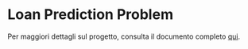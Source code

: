 # Loan Prediction Problem
Per maggiori dettagli sul progetto, consulta il documento completo [qui](Docs/Relazione_Progetto_IA.pdf).
